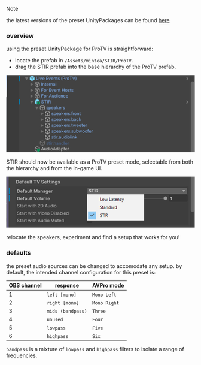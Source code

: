 > [!NOTE]
> the latest versions of the preset UnityPackages can be found [here](https://github.com/minteeaa/stir/tree/master/meta/packages)

### overview
using the preset UnityPackage for ProTV is straightforward:

- locate the prefab in `/Assets/mintea/STIR/ProTV`.
- drag the STIR prefab into the base hierarchy of the ProTV prefab.

![hierarchy-drag](./img/presets.hierarchy-drag.png)

STIR should now be available as a ProTV preset mode, selectable from both the hierarchy and from the in-game UI.

![select-stir](./img/presets.select-stir.png)

relocate the speakers, experiment and find a setup that works for you!

### defaults
the preset audio sources can be changed to accomodate any setup. by default, the intended channel configuration for this preset is:


| OBS channel | response          | AVPro mode   |
|-------------|-------------------|--------------|
| 1           | `left [mono]`     | `Mono Left`  |
| 2           | `right [mono]`    | `Mono Right` |
| 3           | `mids (bandpass)` | `Three`      |
| 4           | `unused`          | `Four`       |
| 5           | `lowpass`         | `Five`       |
| 6           | `highpass`        | `Six`        |

`bandpass` is a mixture of `lowpass` and `highpass` filters to isolate a range of frequencies.